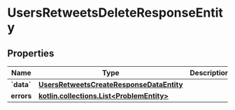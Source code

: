 
# UsersRetweetsDeleteResponseEntity

## Properties
Name | Type | Description | Notes
------------ | ------------- | ------------- | -------------
**&#x60;data&#x60;** | [**UsersRetweetsCreateResponseDataEntity**](UsersRetweetsCreateResponseDataEntity.md) |  |  [optional]
**errors** | [**kotlin.collections.List&lt;ProblemEntity&gt;**](ProblemEntity.md) |  |  [optional]



